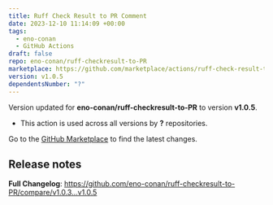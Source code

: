 ```yaml
---
title: Ruff Check Result to PR Comment
date: 2023-12-10 11:14:09 +00:00
tags:
  - eno-conan
  - GitHub Actions
draft: false
repo: eno-conan/ruff-checkresult-to-PR
marketplace: https://github.com/marketplace/actions/ruff-check-result-to-pr-comment
version: v1.0.5
dependentsNumber: "?"
---
```



Version updated for **eno-conan/ruff-checkresult-to-PR** to version **v1.0.5**.
- This action is used across all versions by **?** repositories.

Go to the [GitHub Marketplace](https://github.com/marketplace/actions/ruff-check-result-to-pr-comment) to find the latest changes.

## Release notes

**Full Changelog**: https://github.com/eno-conan/ruff-checkresult-to-PR/compare/v1.0.3...v1.0.5
